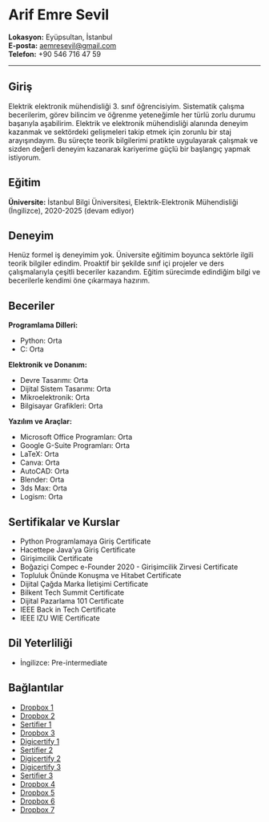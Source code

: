 
# Arif Emre Sevil

**Lokasyon:** Eyüpsultan, İstanbul  
**E-posta:** aemresevil@gmail.com  
**Telefon:** +90 546 716 47 59  

---

## Giriş

Elektrik elektronik mühendisliği 3. sınıf öğrencisiyim. Sistematik çalışma becerilerim, görev bilincim ve öğrenme yeteneğimle her türlü zorlu durumu başarıyla aşabilirim. Elektrik ve elektronik mühendisliği alanında deneyim kazanmak ve sektördeki gelişmeleri takip etmek için zorunlu bir staj arayışındayım. Bu süreçte teorik bilgilerimi pratikte uygulayarak çalışmak ve sizden değerli deneyim kazanarak kariyerime güçlü bir başlangıç yapmak istiyorum.

## Eğitim

**Üniversite:** İstanbul Bilgi Üniversitesi, Elektrik-Elektronik Mühendisliği (İngilizce), 2020-2025 (devam ediyor)

## Deneyim

Henüz formel iş deneyimim yok. Üniversite eğitimim boyunca sektörle ilgili teorik bilgiler edindim. Proaktif bir şekilde sınıf içi projeler ve ders çalışmalarıyla çeşitli beceriler kazandım. Eğitim sürecimde edindiğim bilgi ve becerilerle kendimi öne çıkarmaya hazırım.

## Beceriler

**Programlama Dilleri:**
- Python: Orta
- C: Orta

**Elektronik ve Donanım:**
- Devre Tasarımı: Orta
- Dijital Sistem Tasarımı: Orta
- Mikroelektronik: Orta
- Bilgisayar Grafikleri: Orta

**Yazılım ve Araçlar:**
- Microsoft Office Programları: Orta
- Google G-Suite Programları: Orta
- LaTeX: Orta
- Canva: Orta
- AutoCAD: Orta
- Blender: Orta
- 3ds Max: Orta
- Logism: Orta

## Sertifikalar ve Kurslar

- Python Programlamaya Giriş Certificate
- Hacettepe Java’ya Giriş Certificate
- Girişimcilik Certificate
- Boğaziçi Compec e-Founder 2020 - Girişimcilik Zirvesi Certificate
- Topluluk Önünde Konuşma ve Hitabet Certificate
- Dijital Çağda Marka İletişimi Certificate
- Bilkent Tech Summit Certificate
- Dijital Pazarlama 101 Certificate
- IEEE Back in Tech Certificate
- IEEE IZU WIE Certificate

## Dil Yeterliliği

- İngilizce: Pre-intermediate

## Bağlantılar

- [Dropbox 1](https://www.dropbox.com/scl/fo/nlig50fxo7pl71gdgul3f/h?rlkey=jthbxcm3jcaxdzcky6ga7yfxp&dl=0)
- [Dropbox 2](https://www.dropbox.com/scl/fo/i20unid72lad8w37gjjdw/h?rlkey=ypljccrhe05ql2fpfg909q8j6&dl=0)
- [Sertifier 1](https://verified.sertifier.com/en/verify/95063921069411/)
- [Dropbox 3](https://www.dropbox.com/scl/fi/r7dppqbhrs2kq21msa8cn/23-arif-emre-sevil.pdf?rlkey=vd5w3n9jebehe7gi53upinb47&dl=0)
- [Digicertify 1](https://digicertify.net//my/EY3OknVY)
- [Sertifier 2](https://verified.sertifier.com/tr/verify/582296753805/)
- [Digicertify 2](https://digicertify.net//my/EY3OQOWY)
- [Digicertify 3](https://digicertify.net//my/J2wxmby5)
- [Sertifier 3](https://verified.sertifier.com/tr/verify/147904115157/)
- [Dropbox 4](https://www.dropbox.com/scl/fi/oubnfvmmqltdwcjq3bmlx/akbank-dijital-pazarlama-sertifikia.pdf?rlkey=pwzus9oimuhddi8ofbqxv3qlx&dl=0)
- [Dropbox 5](https://www.dropbox.com/scl/fi/qfkckkt8wnvagwjodfwuq/output_Emre-SEVIL.jpg?rlkey=01syopx4dgg2z8xk9fyo9rkjj&dl=0)
- [Dropbox 6](https://www.dropbox.com/scl/fi/b93r2wnwelizum8075zsd/Arif-Emre-Sevil.pdf?rlkey=yxpanoxv5e8dgd4h6m68p5vab&dl=0)
- [Dropbox 7](https://www.dropbox.com/scl/fi/m4n707k468fcw4xltk9ey/a7219ab29e944b2b9dcfeae2590c9b79.pdf?rlkey=3v2k9t9wy3sge63xfgqaiqv2o&dl=0)
